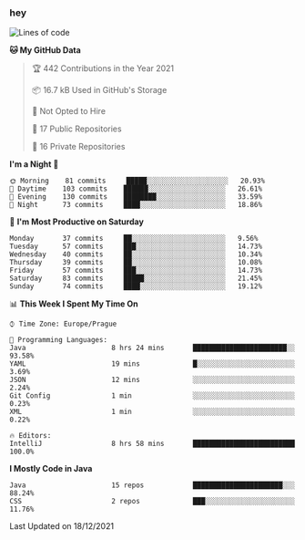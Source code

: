 ### hey

<!--START_SECTION:waka-->
![Lines of code](https://img.shields.io/badge/From%20Hello%20World%20I%27ve%20Written-100%20Thousand%20lines%20of%20code-blue)

**🐱 My GitHub Data** 

> 🏆 442 Contributions in the Year 2021
 > 
> 📦 16.7 kB Used in GitHub's Storage 
 > 
> 🚫 Not Opted to Hire
 > 
> 📜 17 Public Repositories 
 > 
> 🔑 16 Private Repositories  
 > 
**I'm a Night 🦉** 

```text
🌞 Morning    81 commits     █████░░░░░░░░░░░░░░░░░░░░   20.93% 
🌆 Daytime    103 commits    ██████░░░░░░░░░░░░░░░░░░░   26.61% 
🌃 Evening    130 commits    ████████░░░░░░░░░░░░░░░░░   33.59% 
🌙 Night      73 commits     ████░░░░░░░░░░░░░░░░░░░░░   18.86%

```
📅 **I'm Most Productive on Saturday** 

```text
Monday       37 commits     ██░░░░░░░░░░░░░░░░░░░░░░░   9.56% 
Tuesday      57 commits     ███░░░░░░░░░░░░░░░░░░░░░░   14.73% 
Wednesday    40 commits     ██░░░░░░░░░░░░░░░░░░░░░░░   10.34% 
Thursday     39 commits     ██░░░░░░░░░░░░░░░░░░░░░░░   10.08% 
Friday       57 commits     ███░░░░░░░░░░░░░░░░░░░░░░   14.73% 
Saturday     83 commits     █████░░░░░░░░░░░░░░░░░░░░   21.45% 
Sunday       74 commits     ████░░░░░░░░░░░░░░░░░░░░░   19.12%

```


📊 **This Week I Spent My Time On** 

```text
⌚︎ Time Zone: Europe/Prague

💬 Programming Languages: 
Java                     8 hrs 24 mins       ███████████████████████░░   93.58% 
YAML                     19 mins             █░░░░░░░░░░░░░░░░░░░░░░░░   3.69% 
JSON                     12 mins             ░░░░░░░░░░░░░░░░░░░░░░░░░   2.24% 
Git Config               1 min               ░░░░░░░░░░░░░░░░░░░░░░░░░   0.23% 
XML                      1 min               ░░░░░░░░░░░░░░░░░░░░░░░░░   0.22%

🔥 Editors: 
IntelliJ                 8 hrs 58 mins       █████████████████████████   100.0%

```

**I Mostly Code in Java** 

```text
Java                     15 repos            ██████████████████████░░░   88.24% 
CSS                      2 repos             ███░░░░░░░░░░░░░░░░░░░░░░   11.76%

```



 Last Updated on 18/12/2021
<!--END_SECTION:waka-->
